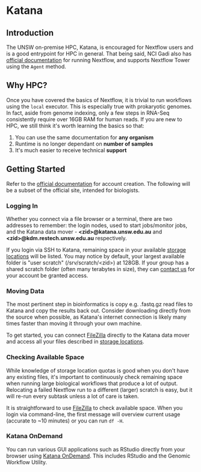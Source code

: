# Katana

## Introduction

The UNSW on-premise HPC, Katana, is encouraged for Nextflow users and is a good entrypoint for HPC in general. That being said, NCI Gadi also has [official documentation](https://opus.nci.org.au/display/DAE/Nextflow) for running Nextflow, and supports Nextflow Tower using the `Agent` method.

## Why HPC?

Once you have covered the basics of Nextflow, it is trivial to run workflows using the `local` executor. This is especially true with prokaryotic genomes. In fact, aside from genome indexing, only a few steps in RNA-Seq consistently require over 16GB RAM for human reads. If you are new to HPC, we still think it's worth learning the basics so that:

1. You can use the same documentation for **any organism**
2. Runtime is no longer dependant on **number of samples**
3. It's much easier to receive technical **support**

## Getting Started

Refer to the [official documentation](https://docs.restech.unsw.edu.au/using_katana/accessing_katana/) for account creation. The following will be a subset of the official site, intended for biologists.

### Logging In

Whether you connect via a file browser or a terminal, there are two addresses to remember: the login nodes, used to start jobs/monitor jobs, and the Katana data mover - **<zid\>@katana.unsw.edu.au** and **<zid\>@kdm.restech.unsw.edu.au** respectively.

If you login via SSH to Katana, remaining space in your available [storage locations](https://docs.restech.unsw.edu.au/storage/storage_locations/#storage-summary) will be listed. You may notice by default, your largest available folder is "user scratch" (/srv/scratch/<zid\>) at 128GB. If your group has a shared scratch folder (often many terabytes in size), they can [contact us](https://docs.restech.unsw.edu.au/#contact-the-research-technology-services-team) for your account be granted access.

### Moving Data

The most pertinent step in bioinformatics is copy e.g. .fastq.gz read files to Katana and copy the results back out. Consider downloading directly from the source when possible, as Katana's internet connection is likely many times faster than moving it through your own machine.

To get started, you can connect [FileZilla](https://docs.restech.unsw.edu.au/storage/kdm/#filezilla) directly to the Katana data mover and access all your files described in [storage locations](https://docs.restech.unsw.edu.au/storage/storage_locations/#storage-summary).

### Checking Available Space
While knowledge of storage location quotas is good when you don't have any existing files, it's important to continuously check remaining space when running large biological workflows that produce a lot of output. Relocating a failed Nextflow run to a different (larger) scratch is easy, but it will re-run every subtask unless a lot of care is taken. 

It is straightforward to use [FileZilla](https://docs.restech.unsw.edu.au/storage/kdm/#filezilla) to check available space. When you login via command-line, the first message will overview current usage (accurate to ~10 minutes) or you can run `df -H`.

### Katana OnDemand

You can run various GUI applications such as RStudio directly from your browser using [Katana OnDemand](https://docs.restech.unsw.edu.au/using_katana/ondemand/). This includes RStudio and the Genomic Workflow Utility.

